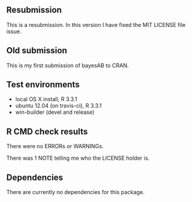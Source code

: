 ## Resubmission
This is a resubmission. In this version I have fixed the MIT LICENSE file issue.

## Old submission
This is my first submission of bayesAB to CRAN.

## Test environments
- local OS X install, R 3.3.1
- ubuntu 12.04 (on travis-ci), R 3.3.1
- win-builder (devel and release)

## R CMD check results
There were no ERRORs or WARNINGs.

There was 1 NOTE telling me who the LICENSE holder is.

## Dependencies
There are currently no dependencies for this package.
